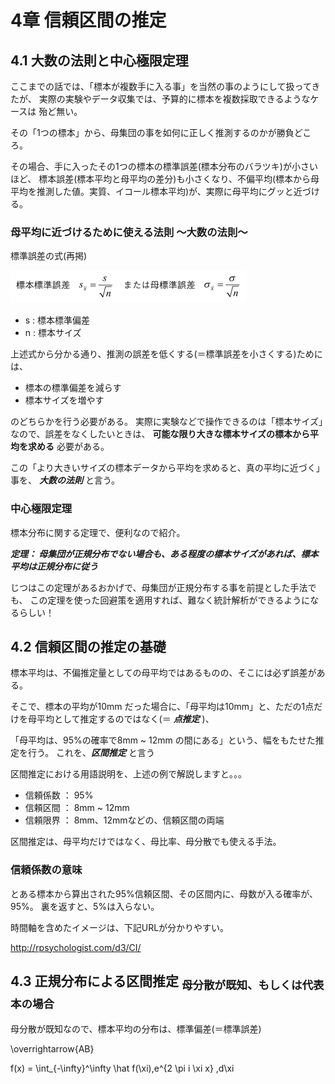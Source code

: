# 4章 信頼区間の推定

## 4.1 大数の法則と中心極限定理

ここまでの話では、「標本が複数手に入る事」を当然の事のようにして扱ってきたが、
実際の実験やデータ収集では、予算的に標本を複数採取できるようなケースは
殆ど無い。

その「1つの標本」から、母集団の事を如何に正しく推測するのかが勝負どころ。

その場合、手に入ったその1つの標本の標準誤差(標本分布のバラツキ)が小さいほど、
標本誤差(標本平均と母平均の差分)も小さくなり、不偏平均(標本から母平均を推測した値。実質、イコール標本平均)が、実際に母平均にグッと近づける。


### 母平均に近づけるために使える法則 〜大数の法則〜


標準誤差の式(再掲)

![標準誤差](./img/18.png)
- s : 標本標準偏差
- n : 標本サイズ


上述式から分かる通り、推測の誤差を低くする(＝標準誤差を小さくする)ためには、

- 標本の標準偏差を減らす
- 標本サイズを増やす

のどちらかを行う必要がある。
実際に実験などで操作できるのは「標本サイズ」なので、誤差をなくしたいときは、
__可能な限り大きな標本サイズの標本から平均を求める__ 必要がある。


この「より大きいサイズの標本データから平均を求めると、真の平均に近づく」事を、
___大数の法則___ と言う。


### 中心極限定理

標本分布に関する定理で、便利なので紹介。

***定理：
母集団が正規分布でない場合も、ある程度の標本サイズがあれば、標本平均は正規分布に従う***


じつはこの定理があるおかげで、母集団が正規分布する事を前提とした手法でも、
この定理を使った回避策を適用すれば、難なく統計解析ができるようになるらしい！



## 4.2 信頼区間の推定の基礎

標本平均は、不偏推定量としての母平均ではあるものの、そこには必ず誤差がある。

そこで、標本の平均が10mm だった場合に、「母平均は10mm」と、ただの1点だけを母平均として推定するのではなく(＝ ***点推定*** )、

「母平均は、95%の確率で8mm ~ 12mm の間にある」という、幅をもたせた推定を行う。
これを、***区間推定*** と言う


区間推定における用語説明を、上述の例で解説しますと。。。

- 信頼係数 ： 95%
- 信頼区間 ： 8mm ~ 12mm
- 信頼限界 ： 8mm、12mmなどの、信頼区間の両端


区間推定は、母平均だけではなく、母比率、母分散でも使える手法。


### 信頼係数の意味

とある標本から算出された95%信頼区間、その区間内に、母数が入る確率が、95%。
裏を返すと、5%は入らない。

時間軸を含めたイメージは、下記URLが分かりやすい。

http://rpsychologist.com/d3/CI/


## 4.3 正規分布による区間推定 <sub>母分散が既知、もしくは代表本の場合</sub>

母分散が既知なので、標本平均の分布は、標準偏差(＝標準誤差)

\overrightarrow{AB}

f(x) = \int_{-\infty}^\infty
    \hat f(\xi)\,e^{2 \pi i \xi x}
    \,d\xi
